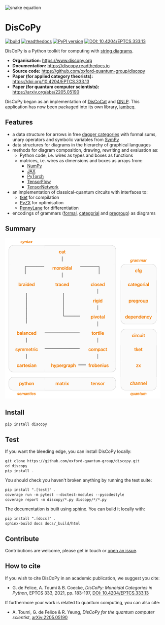 
![snake equation](https://raw.githubusercontent.com/oxford-quantum-group/discopy/main/docs/_static/imgs/snake-equation.png)

# DisCoPy

[![build](https://github.com/oxford-quantum-group/discopy/actions/workflows/build_test.yml/badge.svg)](https://github.com/oxford-quantum-group/discopy/actions/workflows/build_test.yml)
[![readthedocs](https://readthedocs.org/projects/discopy/badge/?version=main)](https://discopy.readthedocs.io/)
[![PyPI version](https://badge.fury.io/py/discopy.svg)](https://badge.fury.io/py/discopy)
[![DOI: 10.4204/EPTCS.333.13](http://img.shields.io/badge/DOI-10.4204/EPTCS.333.13-brightgreen.svg)](https://doi.org/10.4204/EPTCS.333.13)

DisCoPy is a Python toolkit for computing with [string diagrams](https://en.wikipedia.org/wiki/String_diagram).

* **Organisation:** https://www.discopy.org
* **Documentation:** https://discopy.readthedocs.io
* **Source code:** https://github.com/oxford-quantum-group/discopy
* **Paper (for applied category theorists):** https://doi.org/10.4204/EPTCS.333.13
* **Paper (for quantum computer scientists):** https://arxiv.org/abs/2205.05190

DisCoPy began as an implementation of [DisCoCat](https://en.wikipedia.org/wiki/DisCoCat) and [QNLP](https://en.wikipedia.org/wiki/Quantum_natural_language_processing). This application has now been packaged into its own library, [lambeq](https://cqcl.github.io/lambeq/).

## Features

* a data structure for arrows in free [dagger categories](https://en.wikipedia.org/wiki/Dagger_category) with formal sums, unary operators and symbolic variables from [SymPy](https://www.sympy.org/en/index.html)
* data structures for diagrams in the hierarchy of graphical languages
* methods for diagram composition, drawing, rewriting and evaluation as:
  - Python code, i.e. wires as types and boxes as functions
  - matrices, i.e. wires as dimensions and boxes as arrays from:
    - [NumPy](https://numpy.org)
    - [JAX](https://github.com/google/jax)
    - [PyTorch](https://pytorch.org/)
    - [TensorFlow](https://www.tensorflow.org/)
    - [TensorNetwork](https://github.com/google/TensorNetwork)
* an implementation of classical-quantum circuits with interfaces to:
  - [tket](https://github.com/CQCL/tket) for compilation
  - [PyZX](https://github.com/Quantomatic/pyzx) for optimisation
  - [PennyLane](https://pennylane.ai/) for differentiation
* encodings of grammars ([formal](https://en.wikipedia.org/wiki/Formal_grammar), [categorial](https://en.wikipedia.org/wiki/Categorial_grammar) and [pregroup](https://en.wikipedia.org/wiki/Pregroup_grammar)) as diagrams

## Summary

[![hierarchy](docs/api/summary.png)](https://discopy.readthedocs.io#summary)

## Install

```shell
pip install discopy
```

## Test

If you want the bleeding edge, you can install DisCoPy locally:

```shell
git clone https://github.com/oxford-quantum-group/discopy.git
cd discopy
pip install .
```

You should check you haven't broken anything by running the test suite:

```shell
pip install ".[test]" .
coverage run -m pytest --doctest-modules --pycodestyle
coverage report -m discopy/*.py discopy/*/*.py
```

The documentation is built using
[sphinx](https://www.sphinx-doc.org/en/master/).
You can build it locally with:

```shell
pip install ".[docs]" .
sphinx-build docs docs/_build/html
```

## Contribute

Contributions are welcome, please get in touch or
[open an issue](https://github.com/oxford-quantum-group/discopy/issues/new).

## How to cite

If you wish to cite DisCoPy in an academic publication, we suggest you cite:

* G. de Felice, A. Toumi & B. Coecke, _DisCoPy: Monoidal Categories in Python_, EPTCS 333, 2021, pp. 183-197, [DOI: 10.4204/EPTCS.333.13](https://doi.org/10.4204/EPTCS.333.13)

If furthermore your work is related to quantum computing, you can also cite:

* A. Toumi, G. de Felice & R. Yeung, _DisCoPy for the quantum computer scientist_, [arXiv:2205.05190](https://arxiv.org/abs/2205.05190)
